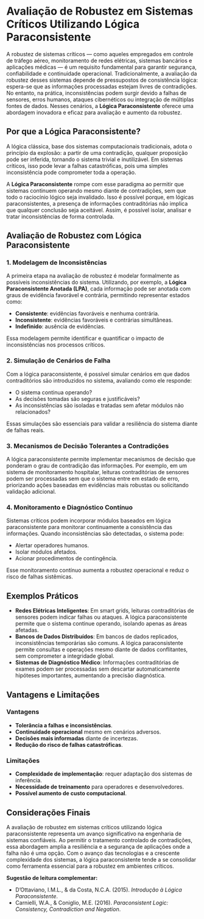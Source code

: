 
# Avaliação de Robustez em Sistemas Críticos Utilizando Lógica Paraconsistente

A robustez de sistemas críticos — como aqueles empregados em controle de tráfego aéreo, monitoramento de redes elétricas, sistemas bancários e aplicações médicas — é um requisito fundamental para garantir segurança, confiabilidade e continuidade operacional. Tradicionalmente, a avaliação da robustez desses sistemas depende de pressupostos de consistência lógica: espera-se que as informações processadas estejam livres de contradições. No entanto, na prática, inconsistências podem surgir devido a falhas de sensores, erros humanos, ataques cibernéticos ou integração de múltiplas fontes de dados. Nesses cenários, a **Lógica Paraconsistente** oferece uma abordagem inovadora e eficaz para avaliação e aumento da robustez.

## Por que a Lógica Paraconsistente?

A lógica clássica, base dos sistemas computacionais tradicionais, adota o princípio da explosão: a partir de uma contradição, qualquer proposição pode ser inferida, tornando o sistema trivial e inutilizável. Em sistemas críticos, isso pode levar a falhas catastróficas, pois uma simples inconsistência pode comprometer toda a operação.

A **Lógica Paraconsistente** rompe com esse paradigma ao permitir que sistemas continuem operando mesmo diante de contradições, sem que todo o raciocínio lógico seja invalidado. Isso é possível porque, em lógicas paraconsistentes, a presença de informações contraditórias não implica que qualquer conclusão seja aceitável. Assim, é possível isolar, analisar e tratar inconsistências de forma controlada.

## Avaliação de Robustez com Lógica Paraconsistente

### 1. **Modelagem de Inconsistências**

A primeira etapa na avaliação de robustez é modelar formalmente as possíveis inconsistências do sistema. Utilizando, por exemplo, a **Lógica Paraconsistente Anotada (LPA)**, cada informação pode ser anotada com graus de evidência favorável e contrária, permitindo representar estados como:

- **Consistente**: evidências favoráveis e nenhuma contrária.
- **Inconsistente**: evidências favoráveis e contrárias simultâneas.
- **Indefinido**: ausência de evidências.

Essa modelagem permite identificar e quantificar o impacto de inconsistências nos processos críticos.

### 2. **Simulação de Cenários de Falha**

Com a lógica paraconsistente, é possível simular cenários em que dados contraditórios são introduzidos no sistema, avaliando como ele responde:

- O sistema continua operando?
- As decisões tomadas são seguras e justificáveis?
- As inconsistências são isoladas e tratadas sem afetar módulos não relacionados?

Essas simulações são essenciais para validar a resiliência do sistema diante de falhas reais.

### 3. **Mecanismos de Decisão Tolerantes a Contradições**

A lógica paraconsistente permite implementar mecanismos de decisão que ponderam o grau de contradição das informações. Por exemplo, em um sistema de monitoramento hospitalar, leituras contraditórias de sensores podem ser processadas sem que o sistema entre em estado de erro, priorizando ações baseadas em evidências mais robustas ou solicitando validação adicional.

### 4. **Monitoramento e Diagnóstico Contínuo**

Sistemas críticos podem incorporar módulos baseados em lógica paraconsistente para monitorar continuamente a consistência das informações. Quando inconsistências são detectadas, o sistema pode:

- Alertar operadores humanos.
- Isolar módulos afetados.
- Acionar procedimentos de contingência.

Esse monitoramento contínuo aumenta a robustez operacional e reduz o risco de falhas sistêmicas.

## Exemplos Práticos

- **Redes Elétricas Inteligentes**: Em smart grids, leituras contraditórias de sensores podem indicar falhas ou ataques. A lógica paraconsistente permite que o sistema continue operando, isolando apenas as áreas afetadas.
- **Bancos de Dados Distribuídos**: Em bancos de dados replicados, inconsistências temporárias são comuns. A lógica paraconsistente permite consultas e operações mesmo diante de dados conflitantes, sem comprometer a integridade global.
- **Sistemas de Diagnóstico Médico**: Informações contraditórias de exames podem ser processadas sem descartar automaticamente hipóteses importantes, aumentando a precisão diagnóstica.

## Vantagens e Limitações

### Vantagens

- **Tolerância a falhas e inconsistências**.
- **Continuidade operacional** mesmo em cenários adversos.
- **Decisões mais informadas** diante de incertezas.
- **Redução do risco de falhas catastróficas**.

### Limitações

- **Complexidade de implementação**: requer adaptação dos sistemas de inferência.
- **Necessidade de treinamento** para operadores e desenvolvedores.
- **Possível aumento de custo computacional**.

## Considerações Finais

A avaliação de robustez em sistemas críticos utilizando lógica paraconsistente representa um avanço significativo na engenharia de sistemas confiáveis. Ao permitir o tratamento controlado de contradições, essa abordagem amplia a resiliência e a segurança de aplicações onde a falha não é uma opção. Com o avanço das tecnologias e a crescente complexidade dos sistemas, a lógica paraconsistente tende a se consolidar como ferramenta essencial para a robustez em ambientes críticos.



**Sugestão de leitura complementar:**  
- D’Ottaviano, I.M.L., & da Costa, N.C.A. (2015). *Introdução à Lógica Paraconsistente*.  
- Carnielli, W.A., & Coniglio, M.E. (2016). *Paraconsistent Logic: Consistency, Contradiction and Negation*.

